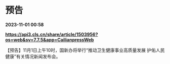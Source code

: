 # 预告

**2023-11-01 00:58**

**https://api3.cls.cn/share/article/1503956?os=web&sv=7.7.5&app=CailianpressWeb**

【预告】11月1日上午10时，国新办将举行“推动卫生健康事业高质量发展 护佑人民健康”有关情况新闻发布会。